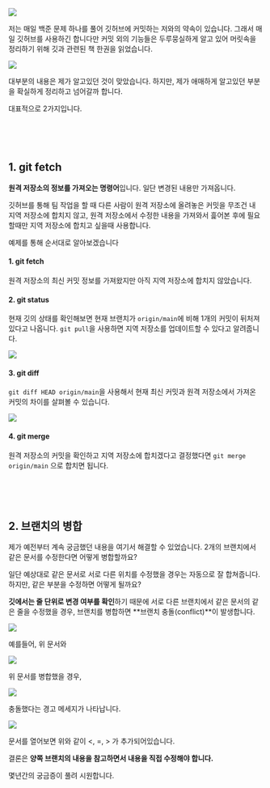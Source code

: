 ![](https://velog.velcdn.com/images/dodo4723/post/dc9dba2d-244f-4482-acb6-c5cd467c4703/image.png)

저는 매일 백준 문제 하나를 풀어 깃허브에 커밋하는 저와의 약속이 있습니다. 그래서 매일 깃허브를 사용하긴 합니다만 커밋 외의 기능들은 두루뭉실하게 알고 있어 머릿속을 정리하기 위해 깃과 관련된 책 한권을 읽었습니다.

![](https://velog.velcdn.com/images/dodo4723/post/0d5a66d8-e863-4852-bf19-60f662340752/image.png)

대부분의 내용은 제가 알고있던 것이 맞았습니다. 하지만, 제가 애매하게 알고있던 부분을 확실하게 정리하고 넘어갈까 합니다.

대표적으로 2가지입니다.

<br>
<br>
<br>

## 1. git fetch

**원격 저장소의 정보를 가져오는 명령어**입니다. 일단 변경된 내용만 가져옵니다.

깃허브를 통해 팀 작업을 할 때 다른 사람이 원격 저장소에 올려놓은 커밋을 무조건 내 지역 저장소에 합치지 않고, 원격 저장소에서 수정한 내용을 가져와서 흝어본 후에 필요할때만 지역 저장소에 합치고 싶을때 사용합니다.

예제를 통해 순서대로 알아보겠습니다

#### 1. git fetch

원격 저장소의 최신 커밋 정보를 가져왔지만 아직 지역 저장소에
합치지 않았습니다.

#### 2. git status
현재 깃의 상태를 확인해보면 현재 브랜치가 `origin/main`에 비해 1개의 커밋이 뒤처져 있다고 나옵니다. `git pull`을 사용하면 지역 저장소를 업데이트할 수 있다고 알려줍니다.

![](https://velog.velcdn.com/images/dodo4723/post/28cab1ee-f844-47c4-9dda-6f8a251e8fae/image.png)


#### 3. git diff
`git diff HEAD origin/main`을 사용해서 현재 최신 커밋과 원격 저장소에서 가져온 커밋의 차이를 살펴볼 수 있습니다.

![](https://velog.velcdn.com/images/dodo4723/post/ffa4fa40-5aff-4a9a-bbf2-c1c67ea37b24/image.png)

#### 4. git merge
원격 저장소의 커밋을 확인하고 지역 저장소에 합치겠다고 결정했다면 `git merge origin/main` 으로 합치면 됩니다.

<br>
<br>
<br>

## 2. 브랜치의 병합

제가 예전부터 계속 궁금했던 내용을 여기서 해결할 수 있었습니다. 2개의 브랜치에서 같은 문서를 수정한다면 어떻게 병합할까요?

일단 예상대로 같은 문서로 서로 다른 위치를 수정했을 경우는 자동으로 잘 합쳐줍니다. 하지만, 같은 부분을 수정하면 어떻게 될까요?

**깃에서는 줄 단위로 변경 여부를 확인**하기 때문에 서로 다른 브랜치에서 같은 문서의 같은 줄을 수정했을 경우, 브랜치를 병합하면 **브랜치 충돌(conflict)**이 발생합니다.

![](https://velog.velcdn.com/images/dodo4723/post/acb5fdfa-ab20-4004-97c4-b02b20682713/image.jpg)


예를들어, 위 문서와

![](https://velog.velcdn.com/images/dodo4723/post/3fbda887-d8b1-43e5-b4cd-19fd65c59cd8/image.jpg)

위 문서를 병합했을 경우,

![](https://velog.velcdn.com/images/dodo4723/post/c2957535-a63c-4bba-a53b-f0fcdf9e50a6/image.jpg)

충돌했다는 경고 메세지가 나타납니다.

![](https://velog.velcdn.com/images/dodo4723/post/e3de410d-ccdd-48dc-aa93-600718026d7c/image.jpg)

문서를 열어보면 위와 같이 <, =, > 가 추가되어있습니다.

결론은 **양쪽 브랜치의 내용을 참고하면서 내용을 직접 수정해야 합니다.**

몇년간의 궁금증이 풀려 시원합니다.